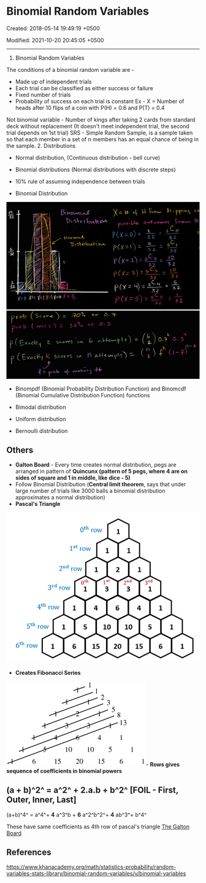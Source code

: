 # Binomial Random Variables

Created: 2018-05-14 19:49:19 +0500

Modified: 2021-10-20 20:45:05 +0500

---

1. Binomial Random Variables

The conditions of a binomial random variable are -

- Made up of independent trials
- Each trial can be classified as either success or failure
- Fixed number of trials
- Probability of success on each trial is constant
Ex - X = Number of heads after 10 flips of a coin with P(H) = 0.6 and P(T) = 0.4

Not binomial variable - Number of kings after taking 2 cards from standard deck without replacement (It doesn't meet independent trial, the second trial depends on 1st trial)
SRS - Simple Random Sample, is a sample taken so that each member in a set of n members has an equal chance of being in the sample.
2. Distributions

- Normal distribution, (Continuous distribution - bell curve)

- Binomial distributions (Normal distributions with discrete steps)

- 10% rule of assuming independence between trials

- Binomial Distribution

![10 1--1 01 FI ](media/Binomial-Random-Variables-image1.png)
![image](media/Binomial-Random-Variables-image2.png)

- Binompdf (Binomial Probability Distribution Function) and Binomcdf (Binomial Cumulative Distribution Function) functions

- Bimodal distribution

- Uniform distribution

- Bernoulli distribution

## Others

- **Galton Board** - Every time creates normal distribution, pegs are arranged in pattern of **Quincunx (pattern of 5 pegs, where 4 are on sides of square and 1 in middle, like dice - 5)**
- Follow Binomial Distribution (**Central limit theorem**, says that under large number of trials like 3000 balls a binomial distribution approximates a normal distribution)
- **Pascal's Triangle**

![image](media/Binomial-Random-Variables-image3.png)

- **Creates Fibonacci Series**

![image](media/Binomial-Random-Variables-image4.gif)-  **Rows gives sequence of coefficients in binomial powers**

## (a + b)^2^ = a^2^ + 2.a.b + b^2^ [FOIL - First, Outer, Inner, Last]

(a+b)^4^ = a^4^+ **4** a^3^b + **6** a^2^b^2^+ **4** ab^3^+ b^4^

These have same coefficients as 4th row of pascal's triangle
[The Galton Board](https://www.youtube.com/watch?v=UCmPmkHqHXk)

## References

<https://www.khanacademy.org/math/statistics-probability/random-variables-stats-library/binomial-random-variables/v/binomial-variables>
